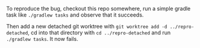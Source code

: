 To reproduce the bug, checkout this repo somewhere, run a simple gradle task like `./gradlew tasks` and observe that it succeeds.

Then add a new detached git worktree with `git worktree add -d ../repro-detached`, cd into that directory with `cd ../repro-detached` and run `./gradlew tasks`. It now fails.
